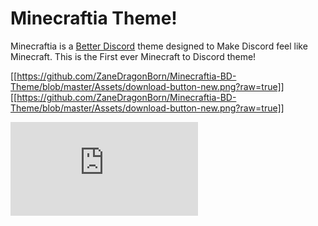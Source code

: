 # Minecraftia Theme!
Minecraftia is a [Better Discord](https://betterdiscord.net/home/) theme designed to Make Discord feel like Minecraft. This is the First ever Minecraft to Discord theme!

[[https://github.com/ZaneDragonBorn/Minecraftia-BD-Theme/blob/master/Assets/download-button-new.png?raw=true]]
[[https://github.com/ZaneDragonBorn/Minecraftia-BD-Theme/blob/master/Assets/download-button-new.png?raw=true]]

![](https://github.com/ZaneDragonBorn/Minecraftia-BD-Theme/raw/master/Minecraftia.theme.css)
